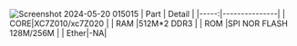 
![Screenshot 2024-05-20 015015](https://github.com/p8p671/ZYNQ_DEVBOARD/assets/76397817/4193a9ec-389e-42bb-935c-1d49e746e7c9)
| Part | Detail        |
|-----:|---------------|
|  CORE|XC7Z010/xc7Z020   |
|  RAM |512M*2 DDR3       |
|  ROM |SPI NOR FLASH 128M/256M   |
| Ether|-NA|
